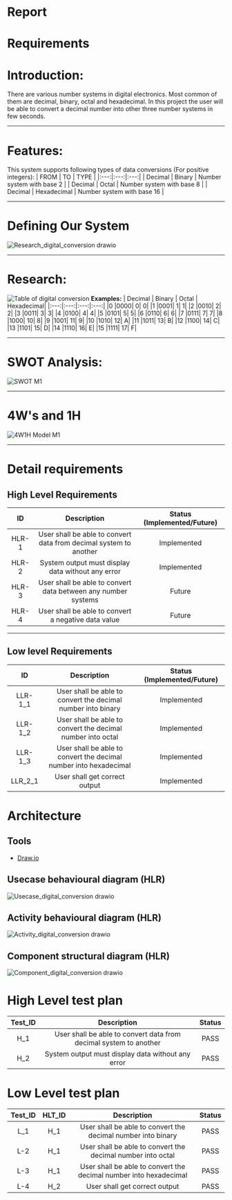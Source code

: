 # Report
# Requirements

# Introduction: 

There are various number systems in digital electronics. Most common of them are decimal, binary, octal and hexadecimal. In this project the user will be able to convert a decimal number into other three number systems in few seconds.
***
# Features:
This system supports following types of data conversions (For positive integers): 
| FROM | TO | TYPE |
|:---:|:---:|:---:|
| Decimal | Binary | Number system with base 2 |
| Decimal | Octal | Number system with base 8 |
| Decimal | Hexadecimal | Number system with base 16 |
***
# Defining Our System
![Research_digital_conversion drawio](https://user-images.githubusercontent.com/98891749/153233462-865154bd-0b12-4cb6-800f-655b22ea39b8.png)
***
# Research:
![Table of digital conversion](https://user-images.githubusercontent.com/98891749/153230373-0faf5e9f-d927-46d8-806e-7e127da56b71.png)
**Examples:**
| Decimal |	Binary | Octal	| Hexadecimal|
|:---:|:---:|:---:|:---:|
|0	|0000|	0|	0|
|1	|0001|	1|	1|
|2	|0010|	2|	2|
|3	|0011|	3| 3|
|4	|0100|	4| 4|
|5	|0101|	5| 5|
|6	|0110|	6| 6|
|7	|0111|	7|	7|
|8	|1000|	10|	8|
|9	|1001|	11|	9|
|10	|1010|	12|	A|
|11	|1011|	13|	B|
|12	|1100|	14|	C|
|13	|1101|	15|	D|
|14	|1110|	16|	E|
|15	|1111|	17|	F|
***
# SWOT Analysis:
![SWOT M1](https://user-images.githubusercontent.com/98891749/156187567-a90bd956-3b99-4511-b226-c16ab3e34541.png)

***
# 4W's and 1H
![4W1H Model M1](https://user-images.githubusercontent.com/98891749/156187673-247b4ed8-86fe-4ac6-9d18-b62f3bf63247.png)
***

# Detail requirements
## High Level Requirements
| ID | Description | Status (Implemented/Future)|
|:---:|:---:|:---:|
|HLR-1| User shall be able to convert data from decimal system to another |Implemented|
|HLR-2| System output must display data without any error |Implemented|
|HLR-3| User shall be able to convert data between any number systems|Future|
|HLR-4| User shall be able to convert a negative data value|Future|
***
##  Low level Requirements
| ID | Description | Status (Implemented/Future)|
|:---:|:---:|:---:|
|LLR-1_1|User shall be able to convert the decimal number into binary|Implemented|
|LLR-1_2|User shall be able to convert the decimal number into octal|Implemented|
|LLR-1_3|User shall be able to convert the decimal number into hexadecimal|Implemented|
|LLR_2_1|User shall get correct output|Implemented|
# Architecture

## Tools 
* [Draw.io](https://app.diagrams.net/)
## Usecase behavioural diagram (HLR)
![Usecase_digital_conversion drawio](https://user-images.githubusercontent.com/98891749/153247496-7591a5ea-ab5d-42ed-810c-cb6011e7efdf.png)

## Activity behavioural diagram (HLR)
![Activity_digital_conversion drawio](https://user-images.githubusercontent.com/98891749/153247547-cfd35381-9101-4c36-8606-be856c1eeb97.png)

## Component structural diagram (HLR)
![Component_digital_conversion drawio](https://user-images.githubusercontent.com/98891749/153247604-057aeb0d-2bb7-4071-93e2-274e35d79591.png)
# High Level test plan

| Test_ID | Description | Status |
|:---:|:---:|:---:|
| H_1 | User shall be able to convert data from decimal system to another | PASS |
| H_2 | System output must display data without any error | PASS |

# Low Level test plan

| Test_ID | HLT_ID | Description | Status |
|:---:|:---:|:---:|:---:|
| L_1 | H_1 | User shall be able to convert the decimal number into binary| PASS |
| L-2 | H_1 | User shall be able to convert the decimal number into octal| PASS |
| L-3 | H_1 | User shall be able to convert the decimal number into hexadecimal | PASS |
| L-4 | H_2 | User shall get correct output  | PASS |
